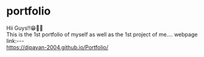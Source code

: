 # portfolio
Hii Guys!!😁🙋‍♂️<br>
This is the 1st portfolio of myself as well as the 1st project of me....
webpage link:--- <br>
https://dipayan-2004.github.io/Portfolio/
